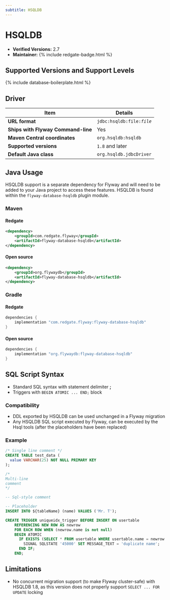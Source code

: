 ```yaml
---
subtitle: HSQLDB
---
```

# HSQLDB
- **Verified Versions:** 2.7
- **Maintainer:** {% include redgate-badge.html %}

## Supported Versions and Support Levels

{% include database-boilerplate.html %}

## Driver

| Item                               | Details                                   |
|------------------------------------|-------------------------------------------|
| **URL format**                     | <code>jdbc:hsqldb:file:<i>file</i></code> |
| **Ships with Flyway Command-line** | Yes                                       |
| **Maven Central coordinates**      | `org.hsqldb:hsqldb`                       |
| **Supported versions**             | `1.8` and later                           |
| **Default Java class**             | `org.hsqldb.jdbcDriver`                   |


## Java Usage
HSQLDB support is a separate dependency for Flyway and will need to be added to your Java project to access these features.
HSQLDB is found within the `flyway-database-hsqldb` plugin module.
### Maven
#### Redgate
```xml
<dependency>
    <groupId>com.redgate.flyway</groupId>
    <artifactId>flyway-database-hsqldb</artifactId>
</dependency>
```
#### Open source
```xml
<dependency>
    <groupId>org.flywaydb</groupId>
    <artifactId>flyway-database-hsqldb</artifactId>
</dependency>
```

### Gradle
#### Redgate
```groovy
dependencies {
    implementation "com.redgate.flyway:flyway-database-hsqldb"
}
```
#### Open source
```groovy
dependencies {
    implementation "org.flywaydb:flyway-database-hsqldb"
}
```

## SQL Script Syntax

- Standard SQL syntax with statement delimiter **;**
- Triggers with `BEGIN ATOMIC ... END;` block

### Compatibility
    
- DDL exported by HSQLDB can be used unchanged in a Flyway migration
- Any HSQLDB SQL script executed by Flyway, can be executed by the Hsql tools (after the placeholders have been replaced)

### Example

```sql
/* Single line comment */
CREATE TABLE test_data (
  value VARCHAR(25) NOT NULL PRIMARY KEY
);

/*
Multi-line
comment
*/

-- Sql-style comment

-- Placeholder
INSERT INTO ${tableName} (name) VALUES ('Mr. T');

CREATE TRIGGER uniqueidx_trigger BEFORE INSERT ON usertable
	REFERENCING NEW ROW AS newrow
    FOR EACH ROW WHEN (newrow.name is not null)
	BEGIN ATOMIC
      IF EXISTS (SELECT * FROM usertable WHERE usertable.name = newrow.name) THEN
        SIGNAL SQLSTATE '45000' SET MESSAGE_TEXT = 'duplicate name';
      END IF;
    END;
```

## Limitations

- No concurrent migration support (to make Flyway cluster-safe) with HSQLDB 1.8, as this version does not properly support `SELECT ... FOR UPDATE` locking
